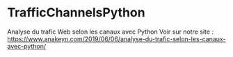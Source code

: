 # TrafficChannelsPython
Analyse du trafic Web selon les canaux avec Python
Voir sur notre site : https://www.anakeyn.com/2019/06/06/analyse-du-trafic-selon-les-canaux-avec-python/
